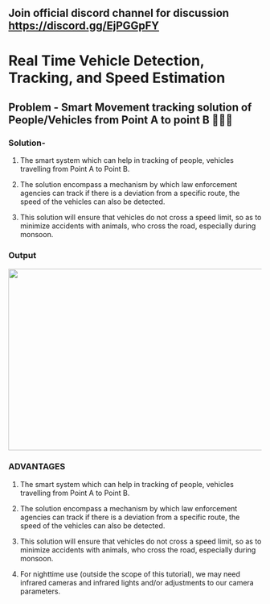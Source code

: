 ## Join official discord channel for discussion https://discord.gg/EjPGGpFY

# Real Time Vehicle Detection, Tracking, and Speed Estimation

## Problem - Smart Movement tracking solution of People/Vehicles from Point A to point B 🚗🏃‍♂️

### Solution- 

1) The smart system which can help in tracking of people, vehicles travelling from Point A to Point B. 

2) The solution encompass a mechanism by which law enforcement agencies can track if there is a deviation from a specific route, 
   the speed of the vehicles can also be detected.

3) This solution will ensure that vehicles do not cross a speed limit, so as to minimize accidents with animals, who cross the road, especially during monsoon.

### Output

<img src="https://github.com/akshitagupta15june/vehicle_speed_estimator/blob/master/gif_car1.gif" width="590px" height="360px">


### ADVANTAGES

1) The smart system which can help in tracking of people, vehicles travelling from Point A to Point B.

2) The solution encompass a mechanism by which law enforcement agencies can track if there is a deviation from a specific route, the speed of the vehicles can also    be detected.

3) This solution will ensure that vehicles do not cross a speed limit, so as to minimize accidents with animals, who cross the road, especially during monsoon.

4) For nighttime use (outside the scope of this tutorial), we may need infrared cameras and infrared lights and/or adjustments to our camera parameters.




